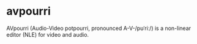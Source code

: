 avpourri
========

AVpourri (Audio-Video potpourri, pronounced A-V-/pʊˈriː/) is a non-linear editor (NLE) for video and audio.
